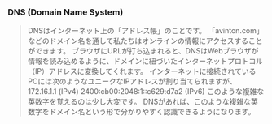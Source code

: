 ### DNS (Domain Name System)

> DNSはインターネット上の「アドレス帳」のことです。
>「avinton.com」などのドメイン名を通して私たちはオンラインの情報にアクセスすることができます。
> ブラウザにURLが打ち込まれると、DNSはWebブラウザが情報を読み込めるように、ドメインに紐づいたインターネットプロトコル（IP）アドレスに変換してくれます。
> インターネットに接続されているPCには次のようなユニークなIPアドレスが割り当てられますが、
> 172.16.1.1 (IPv4)
> 2400:cb00:2048:1::c629:d7a2 (IPv6)
> このような複雑な英数字を覚えるのは少し大変です。
> DNSがあれば、このような複雑な英数字をドメイン名という形で分かりやすく認識できるようになります。

